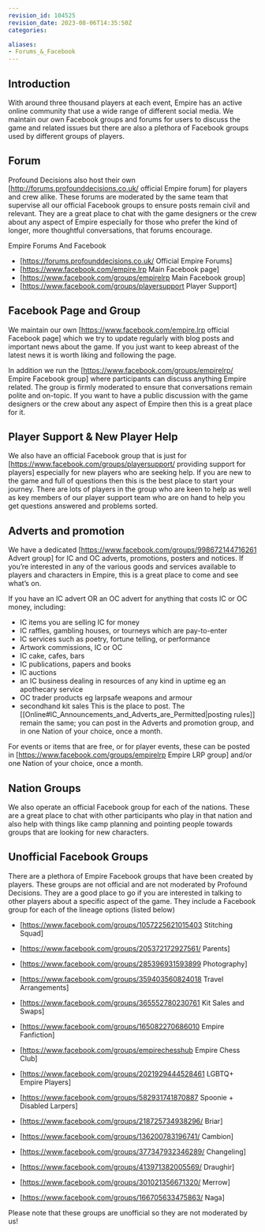 ```yaml
---
revision_id: 104525
revision_date: 2023-08-06T14:35:50Z
categories:

aliases:
- Forums_&_Facebook
---
```


## Introduction
With around three thousand players at each event, Empire has an active online community that use a wide range of different social media. We maintain our own Facebook groups and forums for users to discuss the game and related issues but there are also a plethora of Facebook groups used by different groups of players.

## Forum
Profound Decisions also host their own [http://forums.profounddecisions.co.uk/ official Empire forum] for players and crew alike. These forums are moderated by the same team that supervise all our official Facebook groups to ensure posts remain civil and relevant. They are a great place to chat with the game designers or the crew about any aspect of Empire especially for those who prefer the kind of longer, more thoughtful conversations, that forums encourage.


Empire Forums And Facebook

* [https://forums.profounddecisions.co.uk/ Official Empire Forums]
* [https://www.facebook.com/empire.lrp Main Facebook page]
* [https://www.facebook.com/groups/empirelrp Main Facebook group]
* [https://www.facebook.com/groups/playersupport Player Support]


## Facebook Page and Group
We maintain our own [https://www.facebook.com/empire.lrp official Facebook page] which we try to update regularly with blog posts and important news about the game. If you just want to keep abreast of the latest news it is worth liking and following the page.

In addition we run the [https://www.facebook.com/groups/empirelrp/ Empire Facebook group] where participants can discuss anything Empire related. The group is firmly moderated to ensure that conversations remain polite and on-topic. If you want to have a public discussion with the game designers or the crew about any aspect of Empire then this is a great place for it.

## Player Support & New Player Help
We also have an official Facebook group that is just for [https://www.facebook.com/groups/playersupport/ providing support for players] especially for new players who are seeking help. If you are new to the game and full of questions then this is the best place to start your journey. There are lots of players in the group who are keen to help as well as key members of our player support team who are on hand to help you get questions answered and problems sorted.

## Adverts and promotion

We have a dedicated [https://www.facebook.com/groups/998672144716261 Advert group] for IC and OC adverts, promotions, posters and notices.  If you’re interested in any of the various goods and services available to players and characters in Empire, this is a great place to come and see what’s on.

If you have an IC advert OR an OC advert for anything that costs IC or OC money, including: 
* IC items you are selling IC for money
* IC raffles, gambling houses, or tourneys which are pay-to-enter
* IC services such as poetry, fortune telling, or performance
* Artwork commissions, IC or OC 
* IC cake, cafes, bars
* IC publications, papers and books
* IC auctions
* an IC business dealing in resources of any kind in uptime eg an apothecary service 
* OC trader products eg larpsafe weapons and armour 
* secondhand kit sales
This is the place to post.  The [[Online#IC_Announcements_and_Adverts_are_Permitted|posting rules]] remain the same; you can post in the Adverts and promotion group, and in one Nation of your choice, once a month.

For events or items that are free, or for player events, these can be posted in [https://www.facebook.com/groups/empirelrp Empire LRP group] and/or one Nation of your choice, once a month.

## Nation Groups
We also operate an official Facebook group for each of the nations. These are a great place to chat with other participants who play in that nation and also help with things like camp planning and pointing people towards groups that are looking for new characters. 




















## Unofficial Facebook Groups
There are a plethora of Empire Facebook groups that have been created by players. These groups are not official and are not moderated by Profound Decisions. They are a good place to go if you are interested in talking to other players about a specific aspect of the game. They include a Facebook group for each of the lineage options (listed below) 


* [https://www.facebook.com/groups/1057225621015403 Stitching Squad]
* [https://www.facebook.com/groups/205372172927561/ Parents]
* [https://www.facebook.com/groups/285396931593899 Photography]
* [https://www.facebook.com/groups/359403560824018 Travel Arrangements]
* [https://www.facebook.com/groups/365552780230761 Kit Sales and Swaps]
* [https://www.facebook.com/groups/165082270686010 Empire Fanfiction]
* [https://www.facebook.com/groups/empirechesshub Empire Chess Club]


* [https://www.facebook.com/groups/2021929444528461 LGBTQ+ Empire Players]
* [https://www.facebook.com/groups/582931741870887 Spoonie + Disabled Larpers]


* [https://www.facebook.com/groups/218725734938296/ Briar]
* [https://www.facebook.com/groups/136200783196741/ Cambion]
* [https://www.facebook.com/groups/377347932346289/ Changeling]
* [https://www.facebook.com/groups/413971382005569/ Draughir]
* [https://www.facebook.com/groups/301021356671320/ Merrow]
* [https://www.facebook.com/groups/166705633475863/ Naga]


Please note that these groups are unofficial so they are not moderated by us!